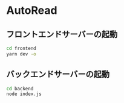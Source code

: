 # AutoRead

## フロントエンドサーバーの起動

```bash
cd frontend
yarn dev -o
```

## バックエンドサーバーの起動

```bash
cd backend
node index.js
```